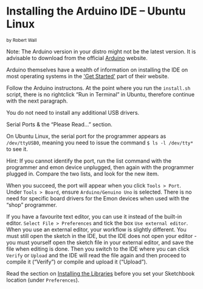 # Installing the Arduino IDE – Ubuntu Linux

<small>by Robert Wall</small>

<div class="note">

<p>Note: The Arduino version in your distro might not be the latest version. It is advisable to download
from the official <a href="https://www.arduino.cc/">Arduino</a> website.</p>

</div>

Arduino themselves have a wealth of information on installing the IDE on most operating systems
in the ['Get Started'](https://arduino.cc/en/Guide/HomePage) part of their website.

Follow the Arduino instructons. At the point where you run the `install.sh` script, there is no rightclick
“Run in Terminal” in Ubuntu, therefore continue with the next paragraph.

You do not need to install any additional USB drivers.

Serial Ports & the “Please Read...” section.

On Ubuntu Linux, the serial port for the programmer appears as `/dev/ttyUSB0`, meaning you need
to issue the command `$ ls -l /dev/tty*` to see it.

<div class="note">

<p>Hint: If you cannot identify the port, run the list command with the programmer and emon device
unplugged, then again with the programmer plugged in. Compare the two lists, and look for the new
item.</p>

</div>

When you succeed, the port will appear when you click `Tools > Port`.
Under `Tools > Board`, ensure `Arduino/Genuino Uno` is selected.
There is no need for specific board drivers for the Emon devices when used with the “shop”
programmer.

If you have a favourite text editor, you can use it instead of the built-in editor. `Select File >
Preferences` and tick the box `Use external editor`. When you use an external editor, your workflow
is slightly different. You must still open the sketch in the IDE, but the IDE does not open your editor -
you must yourself open the sketch file in your external editor, and save the file when editing is
done. Then you switch to the IDE where you can click `Verify` or `Upload` and the IDE will read
the file again and then proceed to compile it (“Verify”) or compile and upload it (“Upload”).

Read the section on [Installing the Libraries](ubuntulib) before you set your Sketchbook location (under
`Preferences`).
